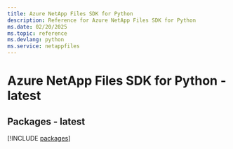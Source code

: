 ```yaml
---
title: Azure NetApp Files SDK for Python
description: Reference for Azure NetApp Files SDK for Python
ms.date: 02/20/2025
ms.topic: reference
ms.devlang: python
ms.service: netappfiles
---
```

# Azure NetApp Files SDK for Python - latest
## Packages - latest
[!INCLUDE [packages](netapp-files-index.md)]